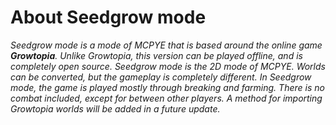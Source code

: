 # About Seedgrow mode
_Seedgrow mode is a mode of MCPYE that is based around the online game **Growtopia**. Unlike Growtopia, this version can be played offline, and is completely open source._
_Seedgrow mode is the 2D mode of MCPYE. Worlds can be converted, but the gameplay is completely different._
_In Seedgrow mode, the game is played mostly through breaking and farming. There is no combat included, except for between other players._
_A method for importing Growtopia worlds will be added in a future update._
